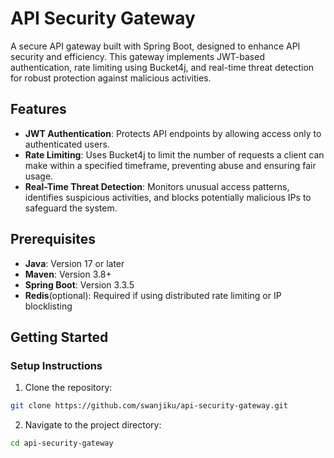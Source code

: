 # API Security Gateway

A secure API gateway built with Spring Boot, designed to enhance API security and efficiency. This gateway implements JWT-based authentication, rate limiting using Bucket4j, and real-time threat detection for robust protection against malicious activities.

## Features

- **JWT Authentication**: Protects API endpoints by allowing access only to authenticated users.
- **Rate Limiting**: Uses Bucket4j to limit the number of requests a client can make within a specified timeframe, preventing abuse and ensuring fair usage.
- **Real-Time Threat Detection**: Monitors unusual access patterns, identifies suspicious activities, and blocks potentially malicious IPs to safeguard the system.

## Prerequisites

- **Java**: Version 17 or later
- **Maven**: Version 3.8+
- **Spring Boot**: Version 3.3.5
- **Redis**(optional): Required if using distributed rate limiting or IP blocklisting

## Getting Started

### Setup Instructions

1. Clone the repository:

```bash
git clone https://github.com/swanjiku/api-security-gateway.git
```
2. Navigate to the project directory:

  ```bash
  cd api-security-gateway
  ```

